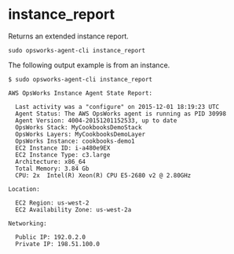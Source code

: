 # instance\_report<a name="agent-instance"></a>

Returns an extended instance report\.

```
sudo opsworks-agent-cli instance_report
```

The following output example is from an instance\.

```
$ sudo opsworks-agent-cli instance_report

AWS OpsWorks Instance Agent State Report:

  Last activity was a "configure" on 2015-12-01 18:19:23 UTC
  Agent Status: The AWS OpsWorks agent is running as PID 30998
  Agent Version: 4004-20151201152533, up to date
  OpsWorks Stack: MyCookbooksDemoStack
  OpsWorks Layers: MyCookbooksDemoLayer
  OpsWorks Instance: cookbooks-demo1
  EC2 Instance ID: i-a480e9EX
  EC2 Instance Type: c3.large
  Architecture: x86_64
  Total Memory: 3.84 Gb
  CPU: 2x  Intel(R) Xeon(R) CPU E5-2680 v2 @ 2.80GHz

Location:

  EC2 Region: us-west-2
  EC2 Availability Zone: us-west-2a

Networking:

  Public IP: 192.0.2.0
  Private IP: 198.51.100.0
```